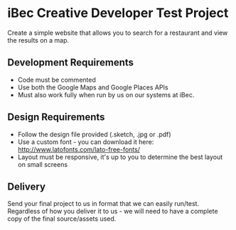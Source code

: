 # iBec Creative Developer Test Project

Create a simple website that allows you to search for a restaurant and view the results on a map.

## Development Requirements
- Code must be commented
- Use both the Google Maps and Google Places APIs
- Must also work fully when run by us on our systems at iBec.

## Design Requirements
- Follow the design file provided (.sketch, .jpg or .pdf)
- Use a custom font - you can download it here: http://www.latofonts.com/lato-free-fonts/
- Layout must be responsive, it's up to you to determine the best layout on small screens

## Delivery
Send your final project to us in format that we can easily run/test. Regardless of how you deliver it to us - we will need to have a complete copy of the final source/assets used.

